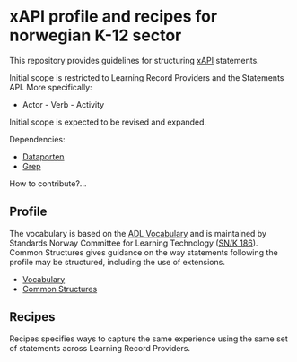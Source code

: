 # xAPI profile and recipes for norwegian K-12 sector
This repository provides guidelines for structuring [xAPI](https://github.com/adlnet/xAPI-Spec) statements.

Initial scope is restricted to Learning Record Providers and the Statements API. More specifically:

* Actor - Verb - Activity

Initial scope is expected to be revised and expanded. 

Dependencies:

* [Dataporten](https://docs.dataporten.no/)
* [Grep](http://grepwiki.udir.no/)

How to contribute?...

## Profile 
The vocabulary is based on the [ADL Vocabulary](http://xapi.vocab.pub/datasets/adl/) and is maintained by Standards Norway Committee for Learning Technology ([SN/K 186](http://www.standard.no/fagomrader/ikt/laringsteknologi/)). Common Structures gives guidance on the way statements following the profile may be structured, including the use of extensions.

* [Vocabulary](vocabulary.md)
* [Common Structures](common_structures.md)

## Recipes
Recipes specifies ways to capture the same experience using the same set of statements across Learning Record Providers.
